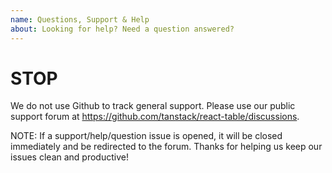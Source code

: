 ```yaml
---
name: Questions, Support & Help
about: Looking for help? Need a question answered?
---
```


# STOP

We do not use Github to track general support. Please use our public support forum at https://github.com/tanstack/react-table/discussions.

NOTE: If a support/help/question issue is opened, it will be closed immediately and be redirected to the forum. Thanks for helping us keep our issues clean and productive!
